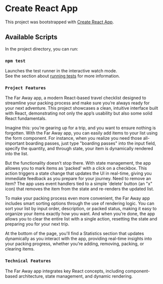 # Create React App
This project was bootstrapped with [Create React App](https://github.com/facebook/create-react-app).

## Available Scripts
In the project directory, you can run:

### `npm test`
Launches the test runner in the interactive watch mode.\
See the section about [running tests](https://facebook.github.io/create-react-app/docs/running-tests) for more information.

### `Project Features`
The Far Away app, a modern React-based travel checklist designed to streamline your packing process and make sure you’re always ready for your next adventure. 
This project showcases a clean, intuitive interface built with React, demonstrating not only the app’s usability but also some solid React fundamentals.

Imagine this: you’re gearing up for a trip, and you want to ensure nothing is forgotten. With the Far Away app, you can easily add items to your list using the form component. For instance, when you realize you need those all-important boarding passes, just type "boarding passes" into the input field, specify the quantity, and through state, your item is dynamically rendered into the list.

But the functionality doesn’t stop there. With state management, the app allowes you to mark items as 'packed' with a click on a checkbox. This action triggers a state change that updates the UI in real-time, giving you immediate feedback as you prepare for your journey. Need to remove an item? The app uses event handlers tied to a simple 'delete' button (an "x" icon) that removes the item from the state and re-renders the updated list.

To make your packing process even more convenient, the Far Away app includes smart sorting options through the use of rendering logic. You can sort your list by input order, description, or packed status, making it easy to organize your items exactly how you want. And when you’re done, the app allows you to clear the entire list with a single action, resetting the state and preparing you for your next trip.

At the bottom of the page, you'll find a Statistics section that updates dynamically as you interact with the app, providing real-time insights into your packing progress, whether you’re adding, removing, packing, or clearing items.

### `Technical Features`
The Far Away app integrates key React concepts, including component-based architecture, state management, and dynamic rendering.
